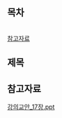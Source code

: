 ## 목차
[](#)   
[참고자료](#참고자료)   

## **제목**

## 참고자료

[강의교안_17장.ppt](https://github.com/abarthdew/this-is-Java/blob/main/basics/files/%EA%B0%95%EC%9D%98%EA%B5%90%EC%95%88_17%EC%9E%A5.ppt)